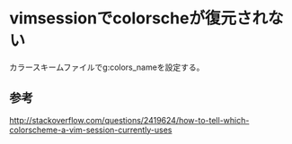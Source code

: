 ﻿# vimsessionでcolorscheが復元されない

カラースキームファイルでg:colors_nameを設定する。

## 参考
http://stackoverflow.com/questions/2419624/how-to-tell-which-colorscheme-a-vim-session-currently-uses
